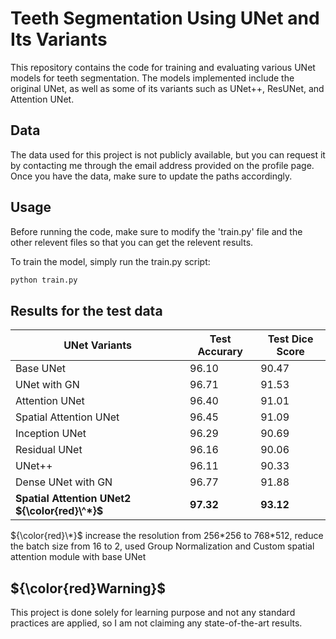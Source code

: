 # Teeth Segmentation Using UNet and Its Variants

This repository contains the code for training and evaluating various UNet models for teeth segmentation. The models implemented include the original UNet, as well as some of its variants such as UNet++, ResUNet, and Attention UNet.

## Data
The data used for this project is not publicly available, but you can request it by contacting me through the email address provided on the profile page. Once you have the data, make sure to update the paths accordingly. 

## Usage
Before running the code, make sure to modify the 'train.py' file and the other relevent files so that you can get the relevent results.

To train the model, simply run the train.py script:

```bash
python train.py 
```

## Results for the test data

| UNet Variants | Test Accurary | Test Dice Score |
|----------|----------|----------|
| Base UNet                 |  96.10         |   90.47       |
| UNet with GN              |  96.71         |   91.53       |
| Attention UNet            |  96.40         |   91.01       |
| Spatial Attention UNet    |  96.45         |   91.09       |
| Inception UNet            |  96.29         |   90.69       |
| Residual UNet             |  96.16         |   90.06      |
| UNet++                    |  96.11         |   90.33      |
| Dense UNet with GN        |  96.77         |   91.88       |
| **Spatial Attention UNet2 ${\color{red}\^*}$**  |  **97.32**        |  **93.12**        |

${\color{red}\*}$ increase the resolution from 256\*256 to 768\*512, reduce the batch size from 16 to 2, used Group Normalization and  Custom spatial attention module with base UNet 


## ${\color{red}Warning}$
This project is done solely for learning purpose and not any standard practices are applied, so I am not claiming any state-of-the-art results. 

